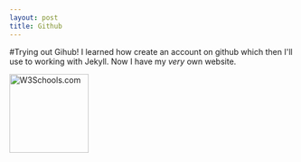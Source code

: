 ```yaml
---
layout: post
title: Github
---
```


#Trying out Gihub!
I learned how create an account on github which then I'll use to working with Jekyll. Now I have my _very_ own website.

<img src="http://www.geckorecruitment.com/wp-content/uploads/2013/10/smiley_face.jpg" alt="W3Schools.com" style="width:140px;height:140px">
